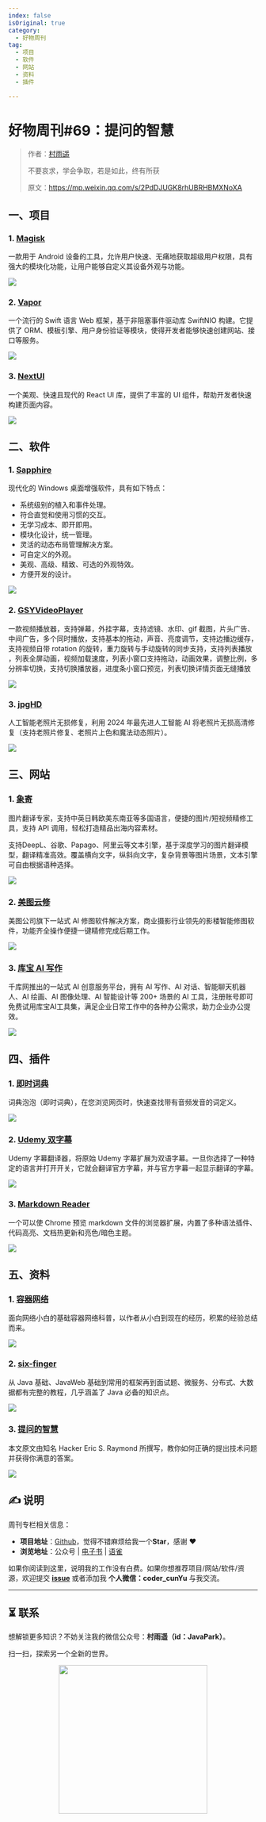 ```yaml
---
index: false
isOriginal: true
category:
  - 好物周刊
tag:
  - 项目
  - 软件
  - 网站
  - 资料
  - 插件

---
```


# 好物周刊#69：提问的智慧

> 作者：[村雨遥](https://github.com/cunyu1943)
> 
> 不要哀求，学会争取，若是如此，终有所获
> 
> 原文：https://mp.weixin.qq.com/s/2PdDJUGK8rhUBRHBMXNoXA



## 一、项目

### 1. [Magisk](https://github.com/topjohnwu/Magisk)

一款用于 Android 设备的工具，允许用户快速、无痛地获取超级用户权限，具有强大的模块化功能，让用户能够自定义其设备外观与功能。

![](assets/0810-0816/1723593612715-fe898466-fd9e-4e96-9754-260f1aba856b.webp)

### 2. [Vapor](https://github.com/vapor/vapor)

一个流行的 Swift 语言 Web 框架，基于非阻塞事件驱动库 SwiftNIO 构建。它提供了 ORM、模板引擎、用户身份验证等模块，使得开发者能够快速创建网站、接口等服务。

![](assets/0810-0816/1723593625444-64607fb4-dd80-4f16-aed0-bfa552d83ead.webp)

### 3. [NextUI](https://github.com/nextui-org/nextui)

一个美观、快速且现代的 React UI 库，提供了丰富的 UI 组件，帮助开发者快速构建页面内容。

![](assets/0810-0816/1723593641390-ae1ef759-2ffa-4892-9386-c4fba025b9c5.webp)

## 二、软件

### 1. [Sapphire](https://github.com/hymnly133/Sapphire-EnhancedDesktop)

现代化的 Windows 桌面增强软件，具有如下特点：

- 系统级别的植入和事件处理。
- 符合直觉和使用习惯的交互。
- 无学习成本、即开即用。
- 模块化设计，统一管理。
- 灵活的动态布局管理解决方案。
- 可自定义的外观。
- 美观、高级、精致、可选的外观特效。
- 方便开发的设计。

![](assets/0810-0816/1723549019824-f15aec39-c9bd-4372-a838-a460cec03b67.webp)

### 2. [GSYVideoPlayer](https://github.com/CarGuo/GSYVideoPlayer)

一款视频播放器，支持弹幕，外挂字幕，支持滤镜、水印、gif 截图，片头广告、中间广告，多个同时播放，支持基本的拖动，声音、亮度调节，支持边播边缓存，支持视频自带 rotation 的旋转，重力旋转与手动旋转的同步支持，支持列表播放 ，列表全屏动画，视频加载速度，列表小窗口支持拖动，动画效果，调整比例，多分辨率切换，支持切换播放器，进度条小窗口预览，列表切换详情页面无缝播放

![](assets/0810-0816/1723549569299-c208bfad-447f-4efb-84b8-a2b0330239ad.webp)

### 3. [jpgHD](https://jpghd.com/)

人工智能老照片无损修复，利用 2024 年最先进人工智能 AI 将老照片无损高清修复（支持老照片修复、老照片上色和魔法动态照片）。

![](assets/0810-0816/1723593656915-a985bd69-e83d-4b52-bc66-0b1029a50910.webp)

## 三、网站

### 1. [象寄](https://www.xiangjifanyi.com/)

图片翻译专家，支持中英日韩欧美东南亚等多国语言，便捷的图片/短视频精修工具，支持 API 调用，轻松打造精品出海内容素材。

支持DeepL、谷歌、Papago、阿里云等文本引擎，基于深度学习的图片翻译模型，翻译精准高效。覆盖横向文字，纵斜向文字，复杂背景等图片场景，文本引擎可自由根据语种选择。

![](assets/0810-0816/1723593679341-89726c6c-623b-4960-af24-f68a7d90c2e2.webp)

### 2. [美图云修](https://yunxiu.meitu.com/)

美图公司旗下一站式 AI 修图软件解决方案，商业摄影行业领先的影楼智能修图软件，功能齐全操作便捷一键精修完成后期工作。

![](assets/0810-0816/1723593690660-52458eb7-9e92-4644-9ec8-d9c332768fbb.webp)

### 3. [库宝 AI 写作](https://588tool.com/)

千库网推出的一站式 AI 创意服务平台，拥有 AI 写作、AI 对话、智能聊天机器人、AI 绘画、AI 图像处理、AI 智能设计等 200+ 场景的 AI 工具，注册账号即可免费试用库宝AI工具集，满足企业日常工作中的各种办公需求，助力企业办公提效。

![](assets/0810-0816/1723593702985-7be8821f-7eb7-4c38-9b9d-69b00d8e2112.webp)

## 四、插件

### 1. [即时词典](https://chromewebstore.google.com/detail/mfembjnmeainjncdflaoclcjadfhpoim)

词典泡泡（即时词典），在您浏览网页时，快速查找带有音频发音的词定义。

![](assets/0810-0816/1723593721487-f83fbbd9-8682-4bc6-8cc7-25f177605dd8.webp)

### 2. [Udemy 双字幕](https://chromewebstore.google.com/detail/mpedooclpiggpfamidjeemfjoeakebce)

Udemy 字幕翻译器，将原始 Udemy 字幕扩展为双语字幕。一旦你选择了一种特定的语言并打开开关，它就会翻译官方字幕，并与官方字幕一起显示翻译的字幕。

![](assets/0810-0816/1723593763524-a064ef67-8f62-433f-9211-00bb6d9f6adb.webp)

### 3. [Markdown Reader](https://chromewebstore.google.com/detail/markdown-reader/medapdbncneneejhbgcjceippjlfkmkg)

一个可以使 Chrome 预览 markdown 文件的浏览器扩展，内置了多种语法插件、代码高亮、文档热更新和亮色/暗色主题。

![](assets/0810-0816/1723593775900-32bc3984-78da-4c71-ad55-3558f2466d8c.webp)

## 五、资料

### 1. [容器网络](https://github.com/zhangguanzhang/simple-container-network-book)

面向网络小白的基础容器网络科普，以作者从小白到现在的经历，积累的经验总结而来。

![](assets/0810-0816/1723549035457-23cbbc84-c676-4fe7-981d-c86d81b17bd1.webp)

### 2. [six-finger](https://github.com/bin392328206/six-finger)

从 Java 基础、JavaWeb 基础到常用的框架再到面试题、微服务、分布式、大数据都有完整的教程，几乎涵盖了 Java 必备的知识点。

![](assets/0810-0816/1723549140901-2a339c36-a6ea-48db-8f09-81471c9b8497.webp)

### 3. [提问的智慧](https://github.com/ryanhanwu/How-To-Ask-Questions-The-Smart-Way)

本文原文由知名 Hacker Eric S. Raymond 所撰写，教你如何正确的提出技术问题并获得你满意的答案。

![](assets/0810-0816/1723549368077-7e12511a-3010-4944-9b07-310533c81c94.webp)

## ✍️ 说明

周刊专栏相关信息：

- **项目地址**：[Github](https://github.com/cunyu1943/weekly)，觉得不错麻烦给我一个**Star**，感谢 ❤️
- **浏览地址**：公众号 | [电子书](https://cunyu1943.github.io/weekly) | [语雀](https://yuque.com/cunyu1943/weekly)

如果你阅读到这里，说明我的工作没有白费。如果你想推荐项目/网站/软件/资源，欢迎提交 **[issue](https://github.com/cunyu1943/weekly/issues)** 或者添加我 **个人微信：coder_cunYu** 与我交流。

---

## ⏳ 联系

想解锁更多知识？不妨关注我的微信公众号：**村雨遥（id：JavaPark）**。

扫一扫，探索另一个全新的世界。

<center>
<img src="/contact/contact.png" width="300">
</center>


